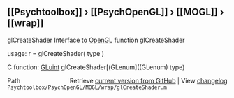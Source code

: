 ## [[Psychtoolbox]] &#8250; [[PsychOpenGL]] &#8250; [[MOGL]] &#8250; [[wrap]]

glCreateShader  Interface to [OpenGL](OpenGL) function glCreateShader  
  
usage:  r = glCreateShader( type )  
  
C function:  [GLuint](GLuint) glCreateShader[(GLenum]((GLenum) type)  




<div class="code_header" style="text-align:right;">
  <span style="float:left;">Path&nbsp;&nbsp;</span> <span class="counter">Retrieve <a href=
  "https://raw.github.com/Psychtoolbox-3/Psychtoolbox-3/beta/Psychtoolbox/PsychOpenGL/MOGL/wrap/glCreateShader.m">current version from GitHub</a> | View <a href=
  "https://github.com/Psychtoolbox-3/Psychtoolbox-3/commits/beta/Psychtoolbox/PsychOpenGL/MOGL/wrap/glCreateShader.m">changelog</a></span>
</div>
<div class="code">
  <code>Psychtoolbox/PsychOpenGL/MOGL/wrap/glCreateShader.m</code>
</div>

